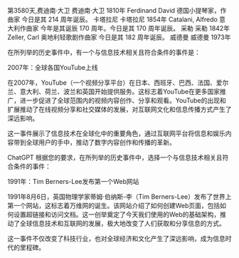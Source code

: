 第3580天,费迪南·大卫
费迪南·大卫 1810年
Ferdinand David 德国小提琴家，作曲家
今日是其 214 周年诞辰。
卡塔拉尼
卡塔拉尼 1854年
Catalani, Alfredo 意大利作曲家
今年是其诞辰 170 周年。今日是其 170 周年诞辰。
采勒
采勒 1842年
Zeller, Carl 奥地利轻歌剧作曲家
今日是其 182 周年诞辰。
威德曼
威德曼 1973年


在所列举的历史事件中，有一个与信息技术相关且符合条件的事件是：

2007年：全球各国YouTube上线

在2007年，YouTube（一个视频分享平台）在日本、西班牙、巴西、法国、爱尔兰、意大利、荷兰、波兰和英国开始提供服务。这标志着YouTube在更多国家推广，进一步促进了全球范围内的视频内容创作、分享和观看。YouTube的出现和扩展推动了在线视频分享和社交媒体的发展，对互联网文化和信息传播方式产生了深远影响。

这一事件展示了信息技术在全球化中的重要角色，通过互联网平台将信息和娱乐内容带到全球用户的手中，推动了数字内容创作和传播的革新。


ChatGPT
根据您的要求，在所列举的历史事件中，选择一个与信息技术相关且符合条件的事件：

1991年：Tim Berners-Lee发布第一个Web网站

1991年8月6日，英国物理学家蒂姆·伯纳斯-李（Tim Berners-Lee）发布了世界上第一个网站，这标志着万维网的诞生。该网站介绍了如何创建Web页面，包括如何设置超链接和访问文档。这一创举奠定了今天我们使用的Web的基础架构，推动了全球信息技术和互联网的发展，极大地改变了人们获取和分享信息的方式。

这一事件不仅改变了科技行业，也对全球经济和文化产生了深远影响，成为信息时代的里程碑。